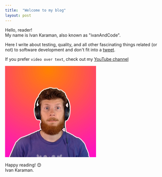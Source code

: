 ```yaml
---
title:  "Welcome to my blog"
layout: post
---
```


Hello, reader!  
My name is Ivan Karaman, also known as "ivanAndCode".  

Here I write about testing, quality, and all other fascinating things related (or not) to software development and don't fit into a [tweet](https://twitter.com/ivan_karaman).

If you prefer `video over text`, check out my [YouTube channel](https://www.youtube.com/c/ivanandcode/videos)  

![Avatar of Ivan Karaman](../assets/ava_300px.jpg)  

Happy reading! 😊  
Ivan Karaman.
